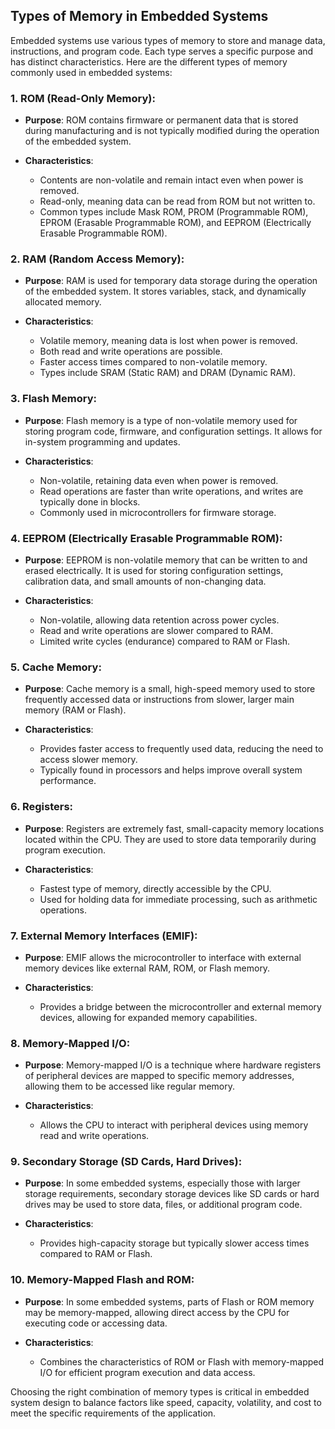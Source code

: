 ## Types of Memory in Embedded Systems

Embedded systems use various types of memory to store and manage data, instructions, and program code. Each type serves a specific purpose and has distinct characteristics. Here are the different types of memory commonly used in embedded systems:

### 1. **ROM (Read-Only Memory)**:

- **Purpose**: ROM contains firmware or permanent data that is stored during manufacturing and is not typically modified during the operation of the embedded system.

- **Characteristics**:
  - Contents are non-volatile and remain intact even when power is removed.
  - Read-only, meaning data can be read from ROM but not written to.
  - Common types include Mask ROM, PROM (Programmable ROM), EPROM (Erasable Programmable ROM), and EEPROM (Electrically Erasable Programmable ROM).

### 2. **RAM (Random Access Memory)**:

- **Purpose**: RAM is used for temporary data storage during the operation of the embedded system. It stores variables, stack, and dynamically allocated memory.

- **Characteristics**:
  - Volatile memory, meaning data is lost when power is removed.
  - Both read and write operations are possible.
  - Faster access times compared to non-volatile memory.
  - Types include SRAM (Static RAM) and DRAM (Dynamic RAM).

### 3. **Flash Memory**:

- **Purpose**: Flash memory is a type of non-volatile memory used for storing program code, firmware, and configuration settings. It allows for in-system programming and updates.

- **Characteristics**:
  - Non-volatile, retaining data even when power is removed.
  - Read operations are faster than write operations, and writes are typically done in blocks.
  - Commonly used in microcontrollers for firmware storage.

### 4. **EEPROM (Electrically Erasable Programmable ROM)**:

- **Purpose**: EEPROM is non-volatile memory that can be written to and erased electrically. It is used for storing configuration settings, calibration data, and small amounts of non-changing data.

- **Characteristics**:
  - Non-volatile, allowing data retention across power cycles.
  - Read and write operations are slower compared to RAM.
  - Limited write cycles (endurance) compared to RAM or Flash.

### 5. **Cache Memory**:

- **Purpose**: Cache memory is a small, high-speed memory used to store frequently accessed data or instructions from slower, larger main memory (RAM or Flash).

- **Characteristics**:
  - Provides faster access to frequently used data, reducing the need to access slower memory.
  - Typically found in processors and helps improve overall system performance.

### 6. **Registers**:

- **Purpose**: Registers are extremely fast, small-capacity memory locations located within the CPU. They are used to store data temporarily during program execution.

- **Characteristics**:
  - Fastest type of memory, directly accessible by the CPU.
  - Used for holding data for immediate processing, such as arithmetic operations.

### 7. **External Memory Interfaces (EMIF)**:

- **Purpose**: EMIF allows the microcontroller to interface with external memory devices like external RAM, ROM, or Flash memory.

- **Characteristics**:
  - Provides a bridge between the microcontroller and external memory devices, allowing for expanded memory capabilities.

### 8. **Memory-Mapped I/O**:

- **Purpose**: Memory-mapped I/O is a technique where hardware registers of peripheral devices are mapped to specific memory addresses, allowing them to be accessed like regular memory.

- **Characteristics**:
  - Allows the CPU to interact with peripheral devices using memory read and write operations.

### 9. **Secondary Storage (SD Cards, Hard Drives)**:

- **Purpose**: In some embedded systems, especially those with larger storage requirements, secondary storage devices like SD cards or hard drives may be used to store data, files, or additional program code.

- **Characteristics**:
  - Provides high-capacity storage but typically slower access times compared to RAM or Flash.

### 10. **Memory-Mapped Flash and ROM**:

- **Purpose**: In some embedded systems, parts of Flash or ROM memory may be memory-mapped, allowing direct access by the CPU for executing code or accessing data.

- **Characteristics**:
  - Combines the characteristics of ROM or Flash with memory-mapped I/O for efficient program execution and data access.

Choosing the right combination of memory types is critical in embedded system design to balance factors like speed, capacity, volatility, and cost to meet the specific requirements of the application.
